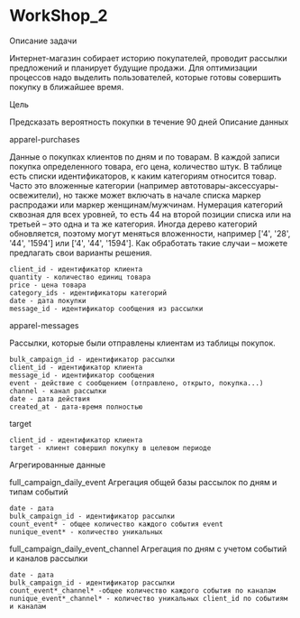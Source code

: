 # WorkShop_2
Описание задачи

Интернет-магазин собирает историю покупателей, проводит рассылки предложений и планирует будущие продажи. Для оптимизации процессов надо выделить пользователей, которые готовы совершить покупку в ближайшее время.

Цель

Предсказать вероятность покупки в течение 90 дней
Описание данных

apparel-purchases

Данные о покупках клиентов по дням и по товарам. В каждой записи покупка определенного товара, его цена, количество штук. В таблице есть списки идентификаторов, к каким категориям относится товар. Часто это вложенные категории (например автотовары-аксессуары-освежители), но также может включать в начале списка маркер распродажи или маркер женщинам/мужчинам. Нумерация категорий сквозная для всех уровней, то есть 44 на второй позиции списка или на третьей – это одна и та же категория. Иногда дерево категорий обновляется, поэтому могут меняться вложенности, например ['4', '28', '44', '1594'] или ['4', '44', '1594']. Как обработать такие случаи – можете предлагать свои варианты решения.

    client_id - идентификатор клиента
    quantity - количество единиц товара
    price - цена товара
    category_ids - идентификаторы категорий
    date - дата покупки
    message_id - идентификатор сообщения из рассылки

apparel-messages

Рассылки, которые были отправлены клиентам из таблицы покупок.

    bulk_campaign_id - идентификатор рассылки
    client_id - идентификатор клиента
    message_id - идентификатор сообщения
    event - действие с сообщением (отправлено, открыто, покупка...)
    channel - канал рассылки
    date - дата действия
    created_at - дата-время полностью

target

    client_id - идентификатор клиента
    target - клиент совершил покупку в целевом периоде

Агрегированные данные

full_campaign_daily_event Агрегация общей базы рассылок по дням и типам событий

    date - дата
    bulk_campaign_id - идентификатор рассылки
    count_event* - общее количество каждого события event
    nunique_event* - количество уникальных

full_campaign_daily_event_channel Агрегация по дням с учетом событий и каналов рассылки

    date - дата
    bulk_campaign_id - идентификатор рассылки
    count_event*_channel* -общее количество каждого события по каналам
    nunique_event*_channel* - количество уникальных client_id по событиям и каналам

